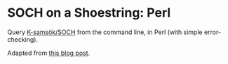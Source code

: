 # SOCH on a Shoestring: Perl
Query [K-samsök/SOCH](http://www.ksamsok.se) from the command line, in Perl (with simple error-checking).

Adapted from [this blog post](http://www.ksamsok.se/2009/06/29/gastblogg-k-samsok-pa-17-rader-kod/).
